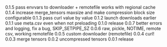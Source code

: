 0.1.5 pass envvars to downloader + remotefile works with regional cache
0.1.4 increase merge_tensors maxsize and make compression block size configurable
0.1.3 pass curl value by value
0.1.2 launch downloads earlier
0.1.1 use meta.csv even when not preloading
0.1.0 release
0.0.7 better errors and logging, fix a bug, SKIP_SETPIPE_SZ
0.0.6 raw, pickle, NOTIME, remote csv, working remotefile
0.0.5 custom downloader (remotefile)
0.0.4 curl!
0.0.3 merge tensors
0.0.2 uncompressed tensors
0.0.1 release
